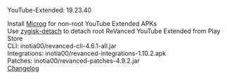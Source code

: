 YouTube-Extended: 19.23.40  

Install [Microg](https://github.com/ReVanced/GmsCore/releases) for non-root YouTube Extended APKs  
Use [zygisk-detach](https://github.com/j-hc/zygisk-detach) to detach root ReVanced YouTube Extended from Play Store  
CLI: inotia00/revanced-cli-4.6.1-all.jar  
Integrations: inotia00/revanced-integrations-1.10.2.apk  
Patches: inotia00/revanced-patches-4.9.2.jar  
[Changelog](https://github.com/inotia00/revanced-patches/releases/tag/v4.9.2)  
